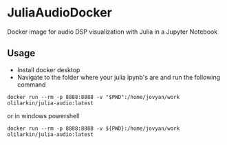 # JuliaAudioDocker
Docker image for audio DSP visualization with Julia in a Jupyter Notebook

## Usage

* Install docker desktop
* Navigate to the folder where your julia ipynb's are and run the following command

```docker run --rm -p 8888:8888 -v "$PWD":/home/jovyan/work olilarkin/julia-audio:latest```

or in windows powershell

```docker run --rm -p 8888:8888 -v ${PWD}:/home/jovyan/work olilarkin/julia-audio:latest```

